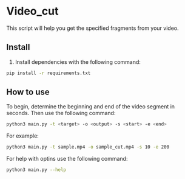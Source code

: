 # Video_cut
This script will help you get the specified fragments from your video.

## Install

1. Install dependencies with the following command: 
```bash
pip install -r requirements.txt
```

## How to use

To begin, determine the beginning and end of the video segment in seconds.
Then use the following command:
```bash
python3 main.py -t <target> -o <output> -s <start> -e <end>
```

For example:
```bash
python3 main.py -t sample.mp4 -o sample_cut.mp4 -s 10 -e 200
```

For help with optins use the following command:
```bash
python3 main.py --help
```
